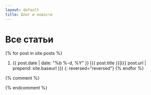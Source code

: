 ```yaml
---
layout: default
title: Блог и новости
---
```


# Все статьи

{% for post in site.posts %}
1. {{ post.date | date: "%b %-d, %Y" }} [{{ post.title }}]({{ post.url | prepend: site.baseurl }})
{: reversed="reversed"}
{% endfor %}

{% comment %}
<!--


<time>{{ post.date | date: "%b %-d, %Y" }}</time>
<h3><a href="{{ post.url | prepend: site.baseurl }}">{{ post.title }}</a></h3>


*** 

Коллекции:

~~~
{% for post in site.categories.articles %}
    <time>{{ post.date | date: "%b %-d, %Y" }}</time>
    <h3><a href="{{ post.url | prepend: site.baseurl }}">{{ post.title }}</a></h3>
{% endfor %}
~~~

-->
{% endcomment %}

